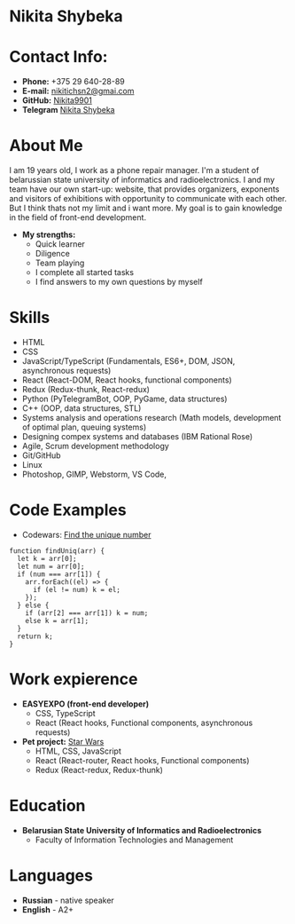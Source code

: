 # Nikita Shybeka
# Contact Info:

* **Phone:** +375 29 640-28-89
* **E-mail:** nikitichsn2@gmai.com
* **GitHub:** [Nikita9901](https://github.com/Nikita9901)
* **Telegram** [Nikita Shybeka](https://t.me/NikitaShybeka)

# About Me
I am 19 years old, I work as a phone repair manager. I'm a student of belarussian state university of informatics and radioelectronics. I and my team have our own start-up: website, that provides organizers, exponents and visitors of exhibitions with opportunity to communicate with each other. But I think thats not my limit and i want more. My goal is to gain knowledge in the field of front-end development.
* **My strengths:**
    * Quick learner
    * Diligence
    * Team playing
    * I complete all started tasks
    * I find answers to my own questions by myself
# Skills
* HTML
* CSS
* JavaScript/TypeScript (Fundamentals, ES6+, DOM, JSON, asynchronous requests)
* React (React-DOM, React hooks, functional components)
* Redux (Redux-thunk, React-redux)
* Python (PyTelegramBot, OOP, PyGame, data structures)
* C++ (OOP, data structures, STL)
* Systems analysis and operations research (Math models, development of optimal plan, queuing systems)
* Designing compex systems and databases (IBM Rational Rose)
* Agile, Scrum development methodology
* Git/GitHub
* Linux
* Photoshop, GIMP, Webstorm, VS Code, 
# Code Examples
* Codewars: [Find the unique number](https://www.codewars.com/kata/585d7d5adb20cf33cb000235)

```
function findUniq(arr) {
  let k = arr[0];
  let num = arr[0];
  if (num === arr[1]) {
    arr.forEach((el) => {
      if (el != num) k = el;
    });
  } else {
    if (arr[2] === arr[1]) k = num;
    else k = arr[1];
  }
  return k;
}

```

# Work expierence
* **EASYEXPO (front-end developer)**
    * CSS, TypeScript
    * React (React hooks, Functional components, asynchronous requests)
* **Pet project:** [Star Wars](https://github.com/Nikita9901/pet-project-Star-Wars)
    * HTML, CSS, JavaScript
    * React (React-router, React hooks, Functional components)
    * Redux (React-redux, Redux-thunk)
# Education
* **Belarusian State University of Informatics and Radioelectronics**
    * Faculty of Information Technologies and Management
# Languages
* **Russian** - native speaker
* **English** - A2+